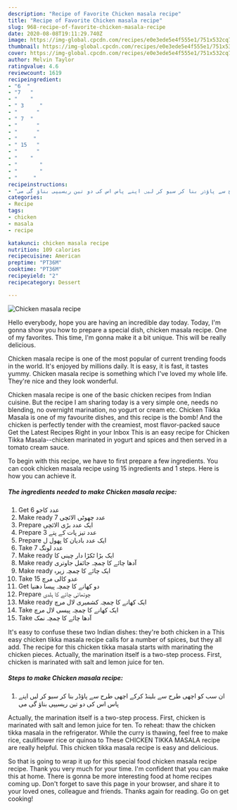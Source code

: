 ```yaml
---
description: "Recipe of Favorite Chicken masala recipe"
title: "Recipe of Favorite Chicken masala recipe"
slug: 968-recipe-of-favorite-chicken-masala-recipe
date: 2020-08-08T19:11:29.740Z
image: https://img-global.cpcdn.com/recipes/e0e3ede5e4f555e1/751x532cq70/chicken-masala-recipe-recipe-main-photo.jpg
thumbnail: https://img-global.cpcdn.com/recipes/e0e3ede5e4f555e1/751x532cq70/chicken-masala-recipe-recipe-main-photo.jpg
cover: https://img-global.cpcdn.com/recipes/e0e3ede5e4f555e1/751x532cq70/chicken-masala-recipe-recipe-main-photo.jpg
author: Melvin Taylor
ratingvalue: 4.6
reviewcount: 1619
recipeingredient:
- "6  "
- "7   "
- "    "
- " 3     "
- "      "
- " 7  "
- "      "
- "      "
- "     "
- " 15   "
- "      "
- "    "
- "       "
- "       "
- "     "
recipeinstructions:
- "ان سب کو اچھی طرح سے بلینڈ کرکے اچھی طرح سے پاؤڈر بنا کر سیو کر لیں اپنے پاس اس کی دو تین ریسیپی بناؤ گی می"
categories:
- Recipe
tags:
- chicken
- masala
- recipe

katakunci: chicken masala recipe 
nutrition: 109 calories
recipecuisine: American
preptime: "PT36M"
cooktime: "PT36M"
recipeyield: "2"
recipecategory: Dessert

---
```



![Chicken masala recipe](https://img-global.cpcdn.com/recipes/e0e3ede5e4f555e1/751x532cq70/chicken-masala-recipe-recipe-main-photo.jpg)

Hello everybody, hope you are having an incredible day today. Today, I'm gonna show you how to prepare a special dish, chicken masala recipe. One of my favorites. This time, I'm gonna make it a bit unique. This will be really delicious.

Chicken masala recipe is one of the most popular of current trending foods in the world. It's enjoyed by millions daily. It is easy, it is fast, it tastes yummy. Chicken masala recipe is something which I've loved my whole life. They're nice and they look wonderful.

Chicken masala recipe is one of the basic chicken recipes from Indian cuisine. But the recipe I am sharing today is a very simple one, needs no blending, no overnight marination, no yogurt or cream etc. Chicken Tikka Masala is one of my favourite dishes, and this recipe is the bomb! And the chicken is perfectly tender with the creamiest, most flavor-packed sauce Get the Latest Recipes Right in your Inbox This is an easy recipe for Chicken Tikka Masala--chicken marinated in yogurt and spices and then served in a tomato cream sauce.


To begin with this recipe, we have to first prepare a few ingredients. You can cook chicken masala recipe using 15 ingredients and 1 steps. Here is how you can achieve it.

<!--inarticleads1-->

##### The ingredients needed to make Chicken masala recipe:

1. Get 6 عدد کاجو
1. Make ready 7 عدد چھوٹی الائچی
1. Prepare  ایک عدد بڑی الائچی
1. Prepare  3 عدد تیز پات کے پتے
1. Prepare  ایک عدد بادیان کا پھول ل
1. Take  7 عدد لونگ
1. Make ready  ایک بڑا ٹکڑا دار چینی کا
1. Make ready  آدھا چائے کا چمچہ جائفل جاوتری
1. Make ready  ایک چائے کا چمچہ زیرہ
1. Take  15 عدو کالی مرچ
1. Get  دو کھانے کا چمچہ پیسا دھنیا
1. Prepare  چوتھائی چائے کا ہلدی
1. Make ready  ایک کھانے کا چمچہ کشمیری لال مرچ
1. Take  ایک کھانے کا چمچہ پیسی لال مرچ
1. Take  آدھا چائے کا چمچہ نمک


It&#39;s easy to confuse these two Indian dishes: they&#39;re both chicken in a This easy chicken tikka masala recipe calls for a number of spices, but they all add. The recipe for this chicken tikka masala starts with marinating the chicken pieces. Actually, the marination itself is a two-step process. First, chicken is marinated with salt and lemon juice for ten. 

<!--inarticleads2-->

##### Steps to make Chicken masala recipe:

1. ان سب کو اچھی طرح سے بلینڈ کرکے اچھی طرح سے پاؤڈر بنا کر سیو کر لیں اپنے پاس اس کی دو تین ریسیپی بناؤ گی می


Actually, the marination itself is a two-step process. First, chicken is marinated with salt and lemon juice for ten. To reheat: thaw the chicken tikka masala in the refrigerator. While the curry is thawing, feel free to make rice, cauliflower rice or quinoa to These CHICKEN TIKKA MASALA recipe are really helpful. This chicken tikka masala recipe is easy and delicious. 

So that is going to wrap it up for this special food chicken masala recipe recipe. Thank you very much for your time. I'm confident that you can make this at home. There is gonna be more interesting food at home recipes coming up. Don't forget to save this page in your browser, and share it to your loved ones, colleague and friends. Thanks again for reading. Go on get cooking!
